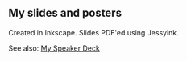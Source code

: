 My slides and posters
---------------------

Created in Inkscape. Slides PDF'ed using Jessyink.

See also: [My Speaker Deck](https://speakerdeck.com/dellsystem)
